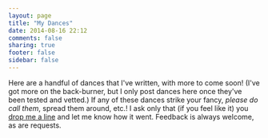 ```yaml
---
layout: page
title: "My Dances"
date: 2014-08-16 22:12
comments: false
sharing: true
footer: false
sidebar: false
---
```

<script src="javascripts/dances.js"></script>

Here are a handful of dances that I've written, with more to come soon! (I've got more on the back-burner, but I only post dances here once they've been tested and vetted.) If any of these dances strike your fancy, _please do call them_, spread them around, etc.! I ask only that (if you feel like it) you [drop me a line](/contact.html) and let me know how it went. Feedback is always welcome, as are requests.

<!-- TODO: style this better
A note on dance difficulties:

* `accessible`: interesting and enjoyable for experienced dancers, but accessible for beginners, hard to mess up
* `advanced`: a little trickier, better suited to later in the evening or more experienced halls
* `expert`: you should probably only call these to a very experienced hall or at an advanced dance
--!>

<div id="blurb-container">
  <p id="blurb-template" style="display:none;">
    <strong><a class="dance-title">*TITLE*</a></strong> [<span class="dance-difficulty">difficulty</span>] - <span class="dance-blurb">blurb</span>
  </p>
</div>

<div id="dance-container">

  <!-- TEMPLATE -->
  <div class="dance" id="dance-template" style="display:none;">
    <h4><em><span class="dance-title">*TITLE*</span></em> (<span class="dance-formation">formation</span>)<span class="video-link"></span></h4>
      <span class="dance-choreo">
	      <p><strong>A1</strong>:</p>
	      <p></p>
	      <p><strong>A2</strong>:</p>
	      <p><strong>B1</strong>: </p>
	      <p></p>
	      <p><strong>B2</strong>: </p>
      </span>
      <p><em><strong>Notes</strong>: <span class="dance-notes"></span></em></p>
  </div>

</div>
